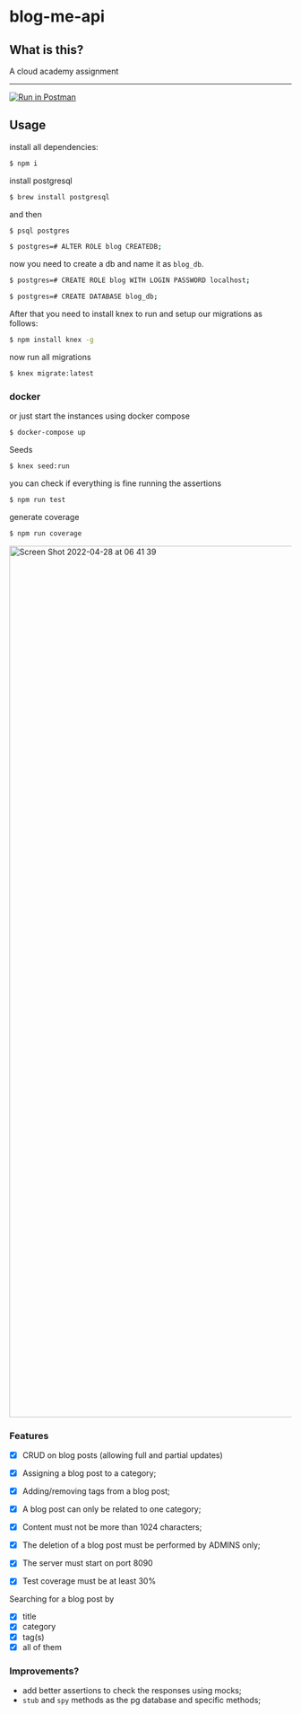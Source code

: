 # blog-me-api


## What is this?
A cloud academy assignment

___
[![Run in Postman](https://run.pstmn.io/button.svg)](https://www.getpostman.com/collections/d7855d8ad72609983199)

## Usage

install all dependencies:

```bash
$ npm i
```

install postgresql

```bash
$ brew install postgresql
```

and then
```bash
$ psql postgres
```

```bash
$ postgres=# ALTER ROLE blog CREATEDB;
```
now you need to create a db and name it as `blog_db`.

```bash
$ postgres=# CREATE ROLE blog WITH LOGIN PASSWORD localhost;
```

```bash
$ postgres=# CREATE DATABASE blog_db;
```

 After that you need to install knex to run and setup our migrations as follows:
```bash
$ npm install knex -g
```
now run all migrations
```bash
$ knex migrate:latest 
```

### docker
or just start the instances using docker compose

```bash
$ docker-compose up
```

Seeds

```bash
$ knex seed:run
```

you can check if everything is fine running the assertions
```bash
$ npm run test
```
generate coverage
```bash
$ npm run coverage
```
<img width="1552" alt="Screen Shot 2022-04-28 at 06 41 39" src="https://user-images.githubusercontent.com/33763843/165677958-4d6ea1ba-1840-41f0-8ef1-d4bce4015f59.png">


### Features

- [x] CRUD on blog posts (allowing full and partial updates)

- [x] Assigning a blog post to a category;
- [x] Adding/removing tags from a blog post;
- [x] A blog post can only be related to one category;
- [x] Content must not be more than 1024 characters;
- [x] The deletion of a blog post must be performed by ADMINS only;
- [x] The server must start on port 8090
- [x] Test coverage must be at least 30%

Searching for a blog post by
- [x] title
- [x] category
- [x] tag(s)
- [x] all of them

### Improvements?

- add better assertions to check the responses using mocks;
- `stub` and `spy` methods as the pg database and specific methods;
